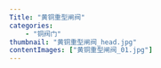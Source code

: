 ```yaml
---
Title: "黄铜重型闸阀"
categories:
    - "铜阀门"
thumbnail: "黄铜重型闸阀_head.jpg"
contentImages: ["黄铜重型闸阀_01.jpg"]
---
```

